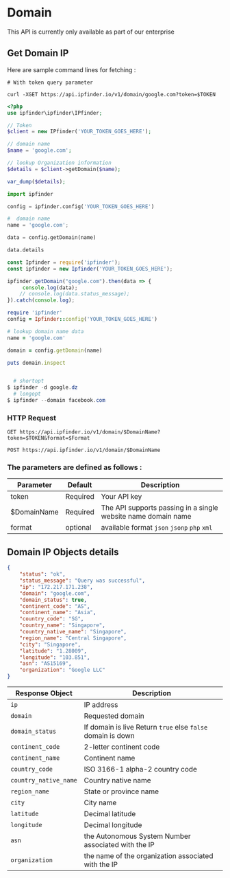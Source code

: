 #  Domain 

This API is currently only available as part of our enterprise

## Get Domain IP

Here are sample command lines for fetching :

```shell
# With token query parameter

curl -XGET https://api.ipfinder.io/v1/domain/google.com?token=$TOKEN

```
```php
<?php 
use ipfinder\ipfinder\IPfinder;

// Token
$client = new IPfinder('YOUR_TOKEN_GOES_HERE'); 

// domain name
$name = 'google.com';

// lookup Organization information
$details = $client->getDomain($name);

var_dump($details);
```

```python
import ipfinder

config = ipfinder.config('YOUR_TOKEN_GOES_HERE')

#  domain name
name = 'google.com';

data = config.getDomain(name)

data.details
```

```javascript
const Ipfinder = require('ipfinder');
const ipfinder = new Ipfinder('YOUR_TOKEN_GOES_HERE');

ipfinder.getDomain("google.com").then(data => {
     console.log(data);
    // console.log(data.status_message);
}).catch(console.log);
```

```ruby
require 'ipfinder'
config = Ipfinder::config('YOUR_TOKEN_GOES_HERE')

# lookup domain name data
name = 'google.com'

domain = config.getDomain(name)

puts domain.inspect
```

```powershell

  # shortopt
$ ipfinder -d google.dz
  # longopt
$ ipfinder --domain facebook.com

```

### HTTP Request

`GET https://api.ipfinder.io/v1/domain/$DomainName?token=$TOKEN&format=$Format`

`POST https://api.ipfinder.io/v1/domain/$DomainName`

### The parameters are defined as follows :



Parameter | Default | Description
--------- | ------- | -----------
token     | Required | Your API key
$DomainName | Required | The API supports passing in a single website name domain name
format    | optional | available format `json` `jsonp` `php` `xml`



## Domain IP  Objects details

```json
{
    "status": "ok",
    "status_message": "Query was successful",
    "ip": "172.217.171.238",
    "domain": "google.com",
    "domain_status": true,
    "continent_code": "AS",
    "continent_name": "Asia",
    "country_code": "SG",
    "country_name": "Singapore",
    "country_native_name": "Singapore",
    "region_name": "Central Singapore",
    "city": "Singapore",
    "latitude": "1.28009",
    "longitude": "103.851",
    "asn": "AS15169",
    "organization": "Google LLC"
}
```

Response Object   | Description
---------         |  -----------
`ip`                   | IP address  
`domain`               | Requested domain
`domain_status`        | If domain is live Return `true` else `false`  domain is down
`continent_code`       | 2-letter continent code
`continent_name`       | Continent name
`country_code`         | ISO 3166-1 alpha-2 country code
`country_native_name`  | Country native name
`region_name`          | State or province name
`city`                 | City name
`latitude`             | Decimal latitude
`longitude`            | Decimal longitude
`asn`                  | the Autonomous System Number associated with the IP
`organization`         | the name of the organization associated with the IP

